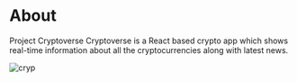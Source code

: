 
# About
Project Cryptoverse
 Cryptoverse is a React based crypto app which shows real-time information about all the 
cryptocurrencies along with latest news.

![cryp](https://user-images.githubusercontent.com/99349913/235306493-58678fac-562c-4a99-aa5c-e643725bfad4.png)
